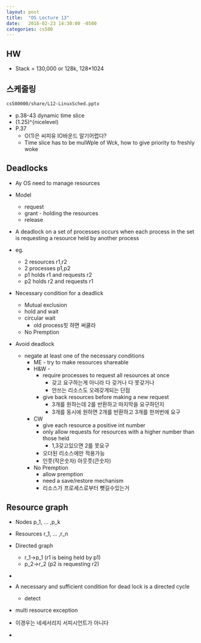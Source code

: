 ```yaml
---
layout: post
title:  "OS Lecture 13"
date:   2016-02-23 14:30:00 -0500
categories: cs580
---
```




## HW
* Stack = 130,000 or 128k, 128*1024


## 스케줄링

```bash
cs580000/share/L12-LinuxSched.pptx
```

* p.38-43 dynamic time slice
* (1.25)^{nicelevel)
* P.37
	* O(1)은 씨피유 IO바운드 알기어렵다?
	* Time slice has to be mulWple of Wck, how to give priority to freshly woke


## Deadlocks
* Ay OS need to manage resources 
* Model
	* request
	* grant - holding the resources
	* release

* A deadlock on a set of processes occurs when each process in the set is requesting a resource held by another process
* eg. 
	* 2 resources r1,r2
	* 2 processes p1,p2
	* p1 holds r1 and requests r2
	* p2 holds r2 and requests r1
* Necessary condition for a deadlick
	* Mutual exclusion
	* hold and wait
	* circular wait
		* old process힛 하면 써쿨라
	* No Premption

		
* Avoid deadlock
	* negate at least one of the necessary conditions
		* ME - try to make resources shareable
		* H&W - 
			* require processes to request all resources at once
				* 갖고 요구하는게 아니라 다 갖거나 다 못갖거나
				* 안쓰는 리소스도 오래갖게되는 단점
			* give back resources before making a new request
				* 3개를 원하는데 2를 반환하고 마지막을 요구하던지
				* 3개를 동시에 원하면 2개를 반환하고 3개를 한꺼번에 요구
		* CW
			* give each resource a positive int number
			* only allow requests for resources with a higher number than those held
				* 1,3갖고있으면 2를 못요구
			* 오더된 리소스에만 적용가능
			* 인풋(작은숫자) 아웃풋(큰숫자) 
		* No Premption
			* allow premption
			* need a save/restore mechanism
			* 리소스가 프로세스로부터 뺏길수있는거

			
## Resource graph
* Nodes p_1, ... ,p_k
* Resources r_1, ... ,r_n
* Directed graph
	* r_1->p_1 (r1 is being held by p1)
	* p_2->r_2 (p2 is requesting r2)
* ![]()
* A necessary and sufficient condition for dead lock is a directed cycle
	* detect

* multi resource exception
* 이경우는 네세서리지 서피시언트가 아니다
* ![]()

